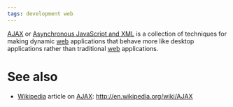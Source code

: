 ```yaml
---
tags: development web
---
```


[AJAX](/wiki/AJAX) or [Asynchronous JavaScript and XML](/wiki/Asynchronous_JavaScript_and_XML) is a collection of techniques for making dynamic [web](/wiki/web) applications that behave more like desktop applications rather than traditional [web](/wiki/web) applications.

# See also

-   [Wikipedia](/wiki/Wikipedia) article on [AJAX](/wiki/AJAX): <http://en.wikipedia.org/wiki/AJAX>

